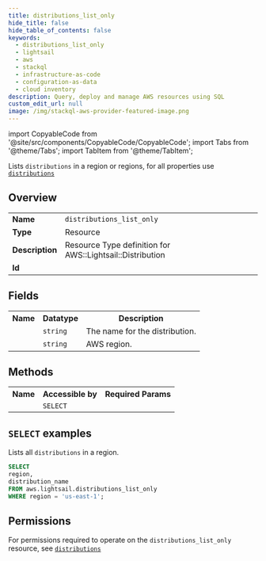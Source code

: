 ```yaml
---
title: distributions_list_only
hide_title: false
hide_table_of_contents: false
keywords:
  - distributions_list_only
  - lightsail
  - aws
  - stackql
  - infrastructure-as-code
  - configuration-as-data
  - cloud inventory
description: Query, deploy and manage AWS resources using SQL
custom_edit_url: null
image: /img/stackql-aws-provider-featured-image.png
---
```


import CopyableCode from '@site/src/components/CopyableCode/CopyableCode';
import Tabs from '@theme/Tabs';
import TabItem from '@theme/TabItem';

Lists <code>distributions</code> in a region or regions, for all properties use <a href="/services/serviceName/distributions/"><code>distributions</code></a>

## Overview
<table>
<tbody>
<tr><td><b>Name</b></td><td><code>distributions_list_only</code></td></tr>
<tr><td><b>Type</b></td><td>Resource</td></tr>
<tr><td><b>Description</b></td><td>Resource Type definition for AWS::Lightsail::Distribution</td></tr>
<tr><td><b>Id</b></td><td><CopyableCode code="aws.lightsail.distributions_list_only" /></td></tr>
</tbody>
</table>

## Fields
<table>
<tbody>
<tr><th>Name</th><th>Datatype</th><th>Description</th></tr><tr><td><CopyableCode code="distribution_name" /></td><td><code>string</code></td><td>The name for the distribution.</td></tr>
<tr><td><CopyableCode code="region" /></td><td><code>string</code></td><td>AWS region.</td></tr>
</tbody>
</table>

## Methods

<table>
<tbody>
  <tr>
    <th>Name</th>
    <th>Accessible by</th>
    <th>Required Params</th>
  </tr>
  <tr>
    <td><CopyableCode code="list_resources" /></td>
    <td><code>SELECT</code></td>
    <td><CopyableCode code="region" /></td>
  </tr>
</tbody>
</table>

## `SELECT` examples
Lists all <code>distributions</code> in a region.
```sql
SELECT
region,
distribution_name
FROM aws.lightsail.distributions_list_only
WHERE region = 'us-east-1';
```


## Permissions

For permissions required to operate on the <code>distributions_list_only</code> resource, see <a href="/services/lightsail/distributions/#permissions"><code>distributions</code></a>

